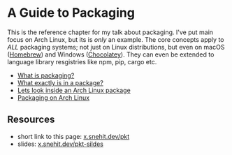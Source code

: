 # A Guide to Packaging
This is the reference chapter for my talk about packaging. I've put main focus on Arch Linux, but its is *only* an example. The core concepts apply to *ALL* packaging systems; not just on Linux distributions, but even on macOS ([Homebrew](https://brew.sh/)) and Windows ([Chocolatey](https://chocolatey.org/)). They can even be extended to language library resgistries like npm, pip, cargo etc. 


- [What is packaging?](./what-is-packaging.md)
- [What exactly is in a package?](./what-exactly-is-in-a-package.md)
- [Lets look inside an Arch Linux package](./look-inside-arch-linux-package.md)
- [Packaging on Arch Linux](./packaging-on-arch.md)

## Resources

- short link to this page: [x.snehit.dev/pkt](https://x.snehit.dev/pkt)
- slides: [x.snehit.dev/pkt-sildes](https://x.snehit.dev/pkt-sildes)